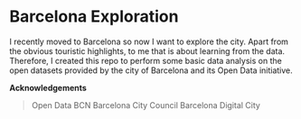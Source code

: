 # Barcelona Exploration

I recently moved to Barcelona so now I want to explore the city. Apart from the obvious touristic highlights, to me that is about learning from the data. Therefore, I created this repo to perform some basic data analysis on the open datasets provided by the city of Barcelona and its Open Data initiative.

**Acknowledgements**

> Open Data BCN
> Barcelona City Council
> Barcelona Digital City
